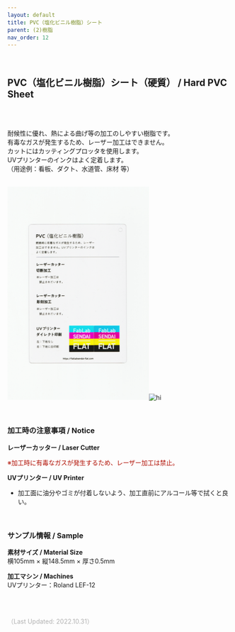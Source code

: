 ```yaml
---
layout: default
title: PVC（塩化ビニル樹脂）シート
parent: (2)樹脂
nav_order: 12
---
```


<br>

## PVC（塩化ビニル樹脂）シート（硬質） / Hard PVC Sheet
<br><br>

耐候性に優れ、熱による曲げ等の加工のしやすい樹脂です。<br>
有毒なガスが発生するため、レーザー加工はできません。<br>
カットにはカッティングプロッタを使用します。<br>
UVプリンターのインクはよく定着します。<br>
（用途例：看板、ダクト、水道管、床材 等）
<br>
<br>

<img src="assets/17_PVC_1.png" width="320" alt="hi" class="inline"/><img src="assets/17_PVC_2.png" width="320" alt="hi" class="inline"/>

<br>

### **加工時の注意事項 / Notice**

**レーザーカッター / Laser Cutter**

<span style="color: #B00E02">
※加工時に有毒なガスが発生するため、レーザー加工は禁止。</span><br>

**UVプリンター / UV Printer**
* 加工面に油分やゴミが付着しないよう、加工直前にアルコール等で拭くと良い。<br>

<br>

### **サンプル情報 / Sample**

**素材サイズ / Material Size**<br>
横105mm × 縦148.5mm × 厚さ0.5mm<br>

**加工マシン / Machines**<br>
UVプリンター：Roland LEF-12<br>

<br><br>

<span style="color: #B2B2B2">
（Last Updated: 2022.10.31）
</span>
